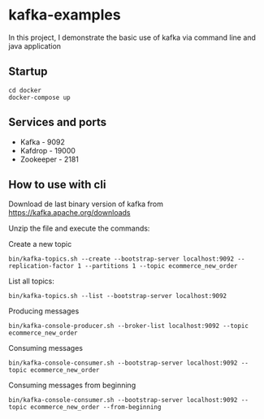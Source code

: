 # kafka-examples

In this project, I demonstrate the basic use of kafka via command line and java application

## Startup

```
cd docker
docker-compose up
```

## Services and ports

- Kafka - 9092
- Kafdrop - 19000
- Zookeeper - 2181

## How to use with cli

Download de last binary version of kafka from https://kafka.apache.org/downloads

Unzip the file and execute the commands:

Create a new topic

```
bin/kafka-topics.sh --create --bootstrap-server localhost:9092 --replication-factor 1 --partitions 1 --topic ecommerce_new_order
```

List all topics:

```
bin/kafka-topics.sh --list --bootstrap-server localhost:9092
```

Producing messages

```
bin/kafka-console-producer.sh --broker-list localhost:9092 --topic ecommerce_new_order
```

Consuming messages
```
bin/kafka-console-consumer.sh --bootstrap-server localhost:9092 --topic ecommerce_new_order
```

Consuming messages from beginning

```
bin/kafka-console-consumer.sh --bootstrap-server localhost:9092 --topic ecommerce_new_order --from-beginning
```
